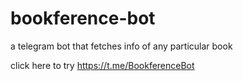 # bookference-bot
a telegram bot that fetches info of any particular book

click here to try https://t.me/BookferenceBot
